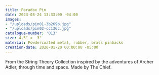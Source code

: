```yaml
---
title: Paradox Pin
date: 2023-08-24 13:33:00 -04:00
images:
- "/uploads/pin01-3b269b.jpg"
- "/uploads/pin02-cc136c.jpg"
catalogue-number: '013'
size: 4.5" x  3"
material: Powdercoated metal, rubber, brass pinbacks
creation-date: 2020-01-20 00:00:00 -05:00
---
```


From the String Theory Collection inspired by the adventures of Archer Adler, through time and space. 
Made by The Chief.
